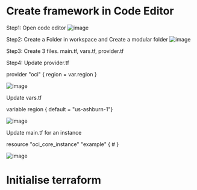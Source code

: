 # Create framework in Code Editor

Step1: Open code editor
![image](https://github.com/user-attachments/assets/0490c83f-0d00-49bd-bbf6-082c681aaa8b)

Step2: Create a Folder in workspace and Create a modular folder
![image](https://github.com/user-attachments/assets/d43b7795-6df7-4b1f-a573-4e6f68ab2317)

Step3: Create 3 files.
main.tf, vars.tf, provider.tf

Step4: Update provider.tf

provider "oci" {
  region = var.region
}

![image](https://github.com/user-attachments/assets/e98b84b7-d7b2-41f5-8549-e72acf999f8f)

Update vars.tf

variable region { default = "us-ashburn-1"}

![image](https://github.com/user-attachments/assets/13aca0f7-321a-4391-a4d1-56c1dbf85a6f)

Update main.tf for an instance

resource "oci_core_instance" "example" {
    #
}

![image](https://github.com/user-attachments/assets/3fed34a9-bb23-43dd-9fcc-0e188af402d0)

# Initialise terraform




